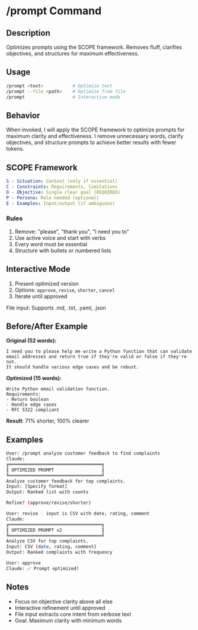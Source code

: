 # /prompt Command

## Description

Optimizes prompts using the SCOPE framework. Removes fluff, clarifies objectives, and structures for maximum effectiveness.

## Usage

```bash
/prompt <text>           # Optimize text
/prompt --file <path>    # Optimize from file
/prompt                  # Interactive mode
```

## Behavior

When invoked, I will apply the SCOPE framework to optimize prompts for maximum
clarity and effectiveness. I remove unnecessary words, clarify objectives, and
structure prompts to achieve better results with fewer tokens.

## SCOPE Framework

```yaml
S - Situation: Context (only if essential)
C - Constraints: Requirements, limitations
O - Objective: Single clear goal (REQUIRED)
P - Persona: Role needed (optional)
E - Examples: Input/output (if ambiguous)
```

### Rules

1. Remove: "please", "thank you", "I need you to"
2. Use active voice and start with verbs
3. Every word must be essential
4. Structure with bullets or numbered lists

## Interactive Mode

1. Present optimized version
2. Options: `approve`, `revise`, `shorter`, `cancel`
3. Iterate until approved

File input: Supports .md, .txt, .yaml, .json

## Before/After Example

**Original (52 words):**

```text
I need you to please help me write a Python function that can validate
email addresses and return true if they're valid or false if they're not.
It should handle various edge cases and be robust.
```

**Optimized (15 words):**

```text
Write Python email validation function.
Requirements:
- Return boolean
- Handle edge cases
- RFC 5322 compliant
```

**Result**: 71% shorter, 100% clearer

## Examples

```bash
User: /prompt analyze customer feedback to find complaints
Claude:
╔═══════════════════════════════════╗
║ OPTIMIZED PROMPT                  ║
╚═══════════════════════════════════╝
Analyze customer feedback for top complaints.
Input: [Specify format]
Output: Ranked list with counts

Refine? (approve/revise/shorter)

User: revise - input is CSV with date, rating, comment
Claude:
╔═══════════════════════════════════╗
║ OPTIMIZED PROMPT v2               ║
╚═══════════════════════════════════╝
Analyze CSV for top complaints.
Input: CSV (date, rating, comment)
Output: Ranked complaints with frequency

User: approve
Claude: ✅ Prompt optimized!
```

## Notes

- Focus on objective clarity above all else
- Interactive refinement until approved
- File input extracts core intent from verbose text
- Goal: Maximum clarity with minimum words
